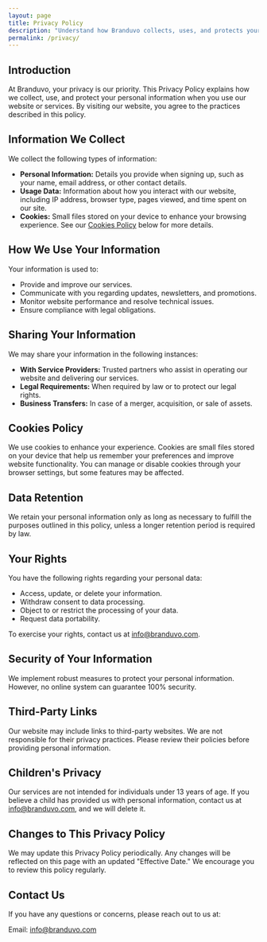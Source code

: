 ```yaml
---
layout: page
title: Privacy Policy
description: "Understand how Branduvo collects, uses, and protects your information to ensure transparency and trust."
permalink: /privacy/
---
```


<h2 id="introduction">Introduction</h2>
<p>At Branduvo, your privacy is our priority. This Privacy Policy explains how we collect, use, and protect your personal information when you use our website or services. By visiting our website, you agree to the practices described in this policy.</p>

<h2 id="information-we-collect">Information We Collect</h2>
<p>We collect the following types of information:</p>
<ul>
  <li><strong>Personal Information:</strong> Details you provide when signing up, such as your name, email address, or other contact details.</li>
  <li><strong>Usage Data:</strong> Information about how you interact with our website, including IP address, browser type, pages viewed, and time spent on our site.</li>
  <li><strong>Cookies:</strong> Small files stored on your device to enhance your browsing experience. See our <a href="#cookies-policy">Cookies Policy</a> below for more details.</li>
</ul>

<h2 id="how-we-use-your-information">How We Use Your Information</h2>
<p>Your information is used to:</p>
<ul>
  <li>Provide and improve our services.</li>
  <li>Communicate with you regarding updates, newsletters, and promotions.</li>
  <li>Monitor website performance and resolve technical issues.</li>
  <li>Ensure compliance with legal obligations.</li>
</ul>

<h2 id="sharing-your-information">Sharing Your Information</h2>
<p>We may share your information in the following instances:</p>
<ul>
  <li><strong>With Service Providers:</strong> Trusted partners who assist in operating our website and delivering our services.</li>
  <li><strong>Legal Requirements:</strong> When required by law or to protect our legal rights.</li>
  <li><strong>Business Transfers:</strong> In case of a merger, acquisition, or sale of assets.</li>
</ul>

<h2 id="cookies-policy">Cookies Policy</h2>
<p>We use cookies to enhance your experience. Cookies are small files stored on your device that help us remember your preferences and improve website functionality. You can manage or disable cookies through your browser settings, but some features may be affected.</p>

<h2 id="data-retention">Data Retention</h2>
<p>We retain your personal information only as long as necessary to fulfill the purposes outlined in this policy, unless a longer retention period is required by law.</p>

<h2 id="your-rights">Your Rights</h2>
<p>You have the following rights regarding your personal data:</p>
<ul>
  <li>Access, update, or delete your information.</li>
  <li>Withdraw consent to data processing.</li>
  <li>Object to or restrict the processing of your data.</li>
  <li>Request data portability.</li>
</ul>
<p>To exercise your rights, contact us at <a href="mailto:info@branduvo.com">info@branduvo.com</a>.</p>

<h2 id="security-of-your-information">Security of Your Information</h2>
<p>We implement robust measures to protect your personal information. However, no online system can guarantee 100% security.</p>

<h2 id="third-party-links">Third-Party Links</h2>
<p>Our website may include links to third-party websites. We are not responsible for their privacy practices. Please review their policies before providing personal information.</p>

<h2 id="children-s-privacy">Children's Privacy</h2>
<p>Our services are not intended for individuals under 13 years of age. If you believe a child has provided us with personal information, contact us at <a href="mailto:info@branduvo.com">info@branduvo.com</a>, and we will delete it.</p>

<h2 id="changes-to-this-policy">Changes to This Privacy Policy</h2>
<p>We may update this Privacy Policy periodically. Any changes will be reflected on this page with an updated "Effective Date." We encourage you to review this policy regularly.</p>

<h2 id="contact-us">Contact Us</h2>
<p>If you have any questions or concerns, please reach out to us at:</p>
<p>Email: <a href="mailto:info@branduvo.com">info@branduvo.com</a></p>

